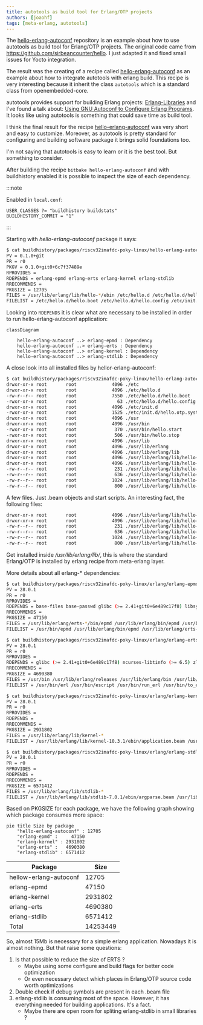 ```yaml
---
title: autotools as build tool for Erlang/OTP projects
authors: [joaohf]
tags: [meta-erlang, autotools]
---
```


The
[hello-erlang-autoconf](https://github.com/meta-erlang/hello-world/tree/master/hello-erlang-autoconf)
repository is an example about how to use autotools as build tool for Erlang/OTP
projects. The original code came from https://github.com/sirbeancounter/hello. I
just adapted it and fixed small issues for Yocto integration.

<!-- truncate -->

The result was the creating of a recipe called
[hello-erlang-autoconf](https://github.com/meta-erlang/meta-erlang/blob/master/recipes-examples/hello-erlang-autoconf/hello-erlang-autoconf_0.1.0.bb)
as an example about how to integrate autotools with erlang build. This recipe is
very interesting because it inherit the class `autotools` which is a standard
class from openembedded-core.

autotools provides support for building Erlang projects:
[Erlang-Libraries](https://www.gnu.org/software/autoconf/manual/autoconf-2.72/html_node/Erlang-Libraries.html)
and I've found a talk about:
[Using GNU Autoconf to Configure Erlang Programs](https://erlang.org/euc/06/proceedings/1430Lenglet.ppt).
It looks like using autotools is something that could save time as build tool.

I think the final result for the recipe
[hello-erlang-autoconf](https://github.com/meta-erlang/meta-erlang/blob/master/recipes-examples/hello-erlang-autoconf/hello-erlang-autoconf_0.1.0.bb)
was very short and easy to customize. Moreover, as autotools is pretty standard
for configuring and building software package it brings solid foundations too.

I'm not saying that autotools is easy to learn or it is the best tool. But
something to consider.

After building the recipe `bitbake hello-erlang-autoconf` and with buildhistory
enabled it is possible to inspect the size of each dependency.

:::note

Enabled in `local.conf`:

```
USER_CLASSES ?= "buildhistory buildstats"
BUILDHISTORY_COMMIT = "1"
```

:::

Starting with _hello-erlang-autoconf_ package it says:

```bash
$ cat buildhistory/packages/riscv32imafdc-poky-linux/hello-erlang-autoconf/hello-erlang-autoconf/latest
PV = 0.1.0+git
PR = r0
PKGV = 0.1.0+git0+6c7f37489e
RPROVIDES =
RDEPENDS = erlang-epmd erlang-erts erlang-kernel erlang-stdlib
RRECOMMENDS =
PKGSIZE = 12705
FILES = /usr/lib/erlang/lib/hello-*/ebin /etc/hello.d /etc/hello.d/hello.boot /etc/init.d/hello.otp.system /usr/bin/hello.start /usr/bin/hello.stop
FILELIST = /etc/hello.d/hello.boot /etc/hello.d/hello.config /etc/init.d/hello.otp.system /usr/bin/hello.start /usr/bin/hello.stop /usr/lib/erlang/lib/hello-6c7f374/ebin/hello.app /usr/lib/erlang/lib/hello-6c7f374/ebin/hello.beam /usr/lib/erlang/lib/hello-6c7f374/ebin/hello_app.beam /usr/lib/erlang/lib/hello-6c7f374/ebin/hello_sup.beam
```

Looking into `RDEPENDS` it is clear what are necessary to be installed in order
to run hello-erlang-autoconf application:

```mermaid
classDiagram

    hello-erlang-autoconf ..> erlang-epmd : Dependency
    hello-erlang-autoconf ..> erlang-erts : Dependency
    hello-erlang-autoconf ..> erlang-kernel : Dependency
    hello-erlang-autoconf ..> erlang-stdlib : Dependency
```

A close look into all installed files by hellor-erlang-autoconf:

```bash
$ cat buildhistory/packages/riscv32imafdc-poky-linux/hello-erlang-autoconf/hello-erlang-autoconf/files-in-package.txt
drwxr-xr-x root       root             4096 ./etc
drwxr-xr-x root       root             4096 ./etc/hello.d
-rw-r--r-- root       root             7550 ./etc/hello.d/hello.boot
-rwxr-xr-x root       root               63 ./etc/hello.d/hello.config
drwxr-xr-x root       root             4096 ./etc/init.d
-rwxr-xr-x root       root             1525 ./etc/init.d/hello.otp.system
drwxr-xr-x root       root             4096 ./usr
drwxr-xr-x root       root             4096 ./usr/bin
-rwxr-xr-x root       root              370 ./usr/bin/hello.start
-rwxr-xr-x root       root              506 ./usr/bin/hello.stop
drwxr-xr-x root       root             4096 ./usr/lib
drwxr-xr-x root       root             4096 ./usr/lib/erlang
drwxr-xr-x root       root             4096 ./usr/lib/erlang/lib
drwxr-xr-x root       root             4096 ./usr/lib/erlang/lib/hello-6c7f374
drwxr-xr-x root       root             4096 ./usr/lib/erlang/lib/hello-6c7f374/ebin
-rw-r--r-- root       root              231 ./usr/lib/erlang/lib/hello-6c7f374/ebin/hello.app
-rw-r--r-- root       root              636 ./usr/lib/erlang/lib/hello-6c7f374/ebin/hello_app.beam
-rw-r--r-- root       root             1024 ./usr/lib/erlang/lib/hello-6c7f374/ebin/hello.beam
-rw-r--r-- root       root              800 ./usr/lib/erlang/lib/hello-6c7f374/ebin/hello_sup.beam
```

A few files. Just .beam objects and start scripts. An interesting fact, the
following files:

```bash
drwxr-xr-x root       root             4096 ./usr/lib/erlang/lib/hello-6c7f374
drwxr-xr-x root       root             4096 ./usr/lib/erlang/lib/hello-6c7f374/ebin
-rw-r--r-- root       root              231 ./usr/lib/erlang/lib/hello-6c7f374/ebin/hello.app
-rw-r--r-- root       root              636 ./usr/lib/erlang/lib/hello-6c7f374/ebin/hello_app.beam
-rw-r--r-- root       root             1024 ./usr/lib/erlang/lib/hello-6c7f374/ebin/hello.beam
-rw-r--r-- root       root              800 ./usr/lib/erlang/lib/hello-6c7f374/ebin/hello_sup.beam
```

Get installed inside _/usr/lib/erlang/lib/_, this is where the standard
Erlang/OTP is installed by erlang recipe from meta-erlang layer.

More details about all erlang-\* dependencies:

```bash
$ cat buildhistory/packages/riscv32imafdc-poky-linux/erlang/erlang-epmd/latest
PV = 28.0.1
PR = r0
RPROVIDES =
RDEPENDS = base-files base-passwd glibc (>= 2.41+git0+6e489c17f8) libsystemd (>= 257.6) shadow
RRECOMMENDS =
PKGSIZE = 47150
FILES = /usr/lib/erlang/erts-*/bin/epmd /usr/lib/erlang/bin/epmd /usr/bin/epmd /usr/lib/systemd/system/epmd.service /usr/lib/systemd/system/epmd.socket /etc/init.d /usr/lib/systemd/system-preset/98-erlang-epmd.preset /usr/lib/systemd/system/epmd.service /usr/lib/systemd/system/epmd.socket
FILELIST = /usr/bin/epmd /usr/lib/erlang/bin/epmd /usr/lib/erlang/erts-16.0.1/bin/epmd /usr/lib/systemd/system-preset/98-erlang-epmd.preset /usr/lib/systemd/system/epmd.service /usr/lib/systemd/system/epmd.socket
```

```bash
$ cat buildhistory/packages/riscv32imafdc-poky-linux/erlang/erlang-erts/latest
PV = 28.0.1
PR = r0
RPROVIDES =
RDEPENDS = glibc (>= 2.41+git0+6e489c17f8) ncurses-libtinfo (>= 6.5) zlib (>= 1.3.1)
RRECOMMENDS =
PKGSIZE = 4690380
FILES = /usr/bin /usr/lib/erlang/releases /usr/lib/erlang/bin /usr/lib/erlang/erts-*/bin /usr/lib/erlang/lib/erts-*/ebin
FILELIST = /usr/bin/erl /usr/bin/escript /usr/bin/run_erl /usr/bin/to_erl /usr/lib/erlang/bin/erl /usr/lib/erlang/bin/erl_call /usr/lib/erlang/bin/escript /usr/lib/erlang/bin/no_dot_erlang.boot /usr/lib/erlang/bin/run_erl /usr/lib/erlang/bin/start /usr/lib/erlang/bin/start.boot /usr/lib/erlang/bin/start.script /usr/lib/erlang/bin/start_clean.boot /usr/lib/erlang/bin/start_erl /usr/lib/erlang/bin/start_sasl.boot /usr/lib/erlang/bin/to_erl /usr/lib/erlang/erts-16.0.1/bin/beam.smp /usr/lib/erlang/erts-16.0.1/bin/dyn_erl /usr/lib/erlang/erts-16.0.1/bin/erl /usr/lib/erlang/erts-16.0.1/bin/erl.src /usr/lib/erlang/erts-16.0.1/bin/erl_call /usr/lib/erlang/erts-16.0.1/bin/erl_child_setup /usr/lib/erlang/erts-16.0.1/bin/erlexec /usr/lib/erlang/erts-16.0.1/bin/escript /usr/lib/erlang/erts-16.0.1/bin/heart /usr/lib/erlang/erts-16.0.1/bin/inet_gethost /usr/lib/erlang/erts-16.0.1/bin/run_erl /usr/lib/erlang/erts-16.0.1/bin/start /usr/lib/erlang/erts-16.0.1/bin/start.src /usr/lib/erlang/erts-16.0.1/bin/start_erl.src /usr/lib/erlang/erts-16.0.1/bin/to_erl /usr/lib/erlang/releases/28/OTP_VERSION /usr/lib/erlang/releases/28/installed_application_versions /usr/lib/erlang/releases/28/no_dot_erlang.boot /usr/lib/erlang/releases/28/no_dot_erlang.rel /usr/lib/erlang/releases/28/no_dot_erlang.script /usr/lib/erlang/releases/28/start.boot /usr/lib/erlang/releases/28/start.script /usr/lib/erlang/releases/28/start_all_example.rel /usr/lib/erlang/releases/28/start_clean.boot /usr/lib/erlang/releases/28/start_clean.rel /usr/lib/erlang/releases/28/start_clean.script /usr/lib/erlang/releases/28/start_sasl.boot /usr/lib/erlang/releases/28/start_sasl.rel /usr/lib/erlang/releases/28/start_sasl.script /usr/lib/erlang/releases/RELEASES /usr/lib/erlang/releases/RELEASES.src /usr/lib/erlang/releases/start_erl.data
```

```bash
$ cat buildhistory/packages/riscv32imafdc-poky-linux/erlang/erlang-kernel/latest
PV = 28.0.1
PR = r0
RPROVIDES =
RDEPENDS =
RRECOMMENDS =
PKGSIZE = 2931802
FILES = /usr/lib/erlang/lib/kernel-*
FILELIST = /usr/lib/erlang/lib/kernel-10.3.1/ebin/application.beam /usr/lib/erlang/lib/kernel-10.3.1/ebin/application_controller.beam /usr/lib/erlang/lib/kernel-10.3.1/ebin/application_master.beam /usr/lib/erlang/lib/kernel-10.3.1/ebin/application_starter.beam /usr/lib/erlang/lib/kernel-10.3.1/ebin/auth.beam /usr/lib/erlang/lib/kernel-10.3.1/ebin/code.beam /usr/lib/erlang/lib/kernel-10.3.1/ebin/code_server.beam /usr/lib/erlang/lib/kernel-10.3.1/ebin/disk_log.beam /usr/lib/erlang/lib/kernel-10.3.1/ebin/disk_log_1.beam /usr/lib/erlang/lib/kernel-10.3.1/ebin/disk_log_server.beam /usr/lib/erlang/lib/kernel-10.3.1/ebin/disk_log_sup.beam /usr/lib/erlang/lib/kernel-10.3.1/ebin/dist_ac.beam /usr/lib/erlang/lib/kernel-10.3.1/ebin/dist_util.beam /usr/lib/erlang/lib/kernel-10.3.1/ebin/erl_boot_server.beam /usr/lib/erlang/lib/kernel-10.3.1/ebin/erl_compile_server.beam /usr/lib/erlang/lib/kernel-10.3.1/ebin/erl_ddll.beam /usr/lib/erlang/lib/kernel-10.3.1/ebin/erl_debugger.beam /usr/lib/erlang/lib/kernel-10.3.1/ebin/erl_distribution.beam /usr/lib/erlang/lib/kernel-10.3.1/ebin/erl_epmd.beam /usr/lib/erlang/lib/kernel-10.3.1/ebin/erl_erts_errors.beam /usr/lib/erlang/lib/kernel-10.3.1/ebin/erl_kernel_errors.beam /usr/lib/erlang/lib/kernel-10.3.1/ebin/erl_reply.beam /usr/lib/erlang/lib/kernel-10.3.1/ebin/erl_signal_handler.beam /usr/lib/erlang/lib/kernel-10.3.1/ebin/erpc.beam /usr/lib/erlang/lib/kernel-10.3.1/ebin/error_handler.beam /usr/lib/erlang/lib/kernel-10.3.1/ebin/error_logger.beam /usr/lib/erlang/lib/kernel-10.3.1/ebin/erts_debug.beam /usr/lib/erlang/lib/kernel-10.3.1/ebin/file.beam /usr/lib/erlang/lib/kernel-10.3.1/ebin/file_io_server.beam /usr/lib/erlang/lib/kernel-10.3.1/ebin/file_server.beam /usr/lib/erlang/lib/kernel-10.3.1/ebin/gen_sctp.beam /usr/lib/erlang/lib/kernel-10.3.1/ebin/gen_tcp.beam /usr/lib/erlang/lib/kernel-10.3.1/ebin/gen_tcp_socket.beam /usr/lib/erlang/lib/kernel-10.3.1/ebin/gen_udp.beam /usr/lib/erlang/lib/kernel-10.3.1/ebin/gen_udp_socket.beam /usr/lib/erlang/lib/kernel-10.3.1/ebin/global.beam /usr/lib/erlang/lib/kernel-10.3.1/ebin/global_group.beam /usr/lib/erlang/lib/kernel-10.3.1/ebin/global_search.beam /usr/lib/erlang/lib/kernel-10.3.1/ebin/group.beam /usr/lib/erlang/lib/kernel-10.3.1/ebin/group_history.beam /usr/lib/erlang/lib/kernel-10.3.1/ebin/heart.beam /usr/lib/erlang/lib/kernel-10.3.1/ebin/inet.beam /usr/lib/erlang/lib/kernel-10.3.1/ebin/inet6_sctp.beam /usr/lib/erlang/lib/kernel-10.3.1/ebin/inet6_tcp.beam /usr/lib/erlang/lib/kernel-10.3.1/ebin/inet6_tcp_dist.beam /usr/lib/erlang/lib/kernel-10.3.1/ebin/inet6_udp.beam /usr/lib/erlang/lib/kernel-10.3.1/ebin/inet_config.beam /usr/lib/erlang/lib/kernel-10.3.1/ebin/inet_db.beam /usr/lib/erlang/lib/kernel-10.3.1/ebin/inet_dns.beam /usr/lib/erlang/lib/kernel-10.3.1/ebin/inet_dns_tsig.beam /usr/lib/erlang/lib/kernel-10.3.1/ebin/inet_epmd_dist.beam /usr/lib/erlang/lib/kernel-10.3.1/ebin/inet_epmd_socket.beam /usr/lib/erlang/lib/kernel-10.3.1/ebin/inet_gethost_native.beam /usr/lib/erlang/lib/kernel-10.3.1/ebin/inet_hosts.beam /usr/lib/erlang/lib/kernel-10.3.1/ebin/inet_parse.beam /usr/lib/erlang/lib/kernel-10.3.1/ebin/inet_res.beam /usr/lib/erlang/lib/kernel-10.3.1/ebin/inet_sctp.beam /usr/lib/erlang/lib/kernel-10.3.1/ebin/inet_tcp.beam /usr/lib/erlang/lib/kernel-10.3.1/ebin/inet_tcp_dist.beam /usr/lib/erlang/lib/kernel-10.3.1/ebin/inet_udp.beam /usr/lib/erlang/lib/kernel-10.3.1/ebin/kernel.app /usr/lib/erlang/lib/kernel-10.3.1/ebin/kernel.appup /usr/lib/erlang/lib/kernel-10.3.1/ebin/kernel.beam /usr/lib/erlang/lib/kernel-10.3.1/ebin/kernel_config.beam /usr/lib/erlang/lib/kernel-10.3.1/ebin/kernel_refc.beam /usr/lib/erlang/lib/kernel-10.3.1/ebin/local_tcp.beam /usr/lib/erlang/lib/kernel-10.3.1/ebin/local_udp.beam /usr/lib/erlang/lib/kernel-10.3.1/ebin/logger.beam /usr/lib/erlang/lib/kernel-10.3.1/ebin/logger_backend.beam /usr/lib/erlang/lib/kernel-10.3.1/ebin/logger_config.beam /usr/lib/erlang/lib/kernel-10.3.1/ebin/logger_disk_log_h.beam /usr/lib/erlang/lib/kernel-10.3.1/ebin/logger_filters.beam /usr/lib/erlang/lib/kernel-10.3.1/ebin/logger_formatter.beam /usr/lib/erlang/lib/kernel-10.3.1/ebin/logger_h_common.beam /usr/lib/erlang/lib/kernel-10.3.1/ebin/logger_handler.beam /usr/lib/erlang/lib/kernel-10.3.1/ebin/logger_handler_watcher.beam /usr/lib/erlang/lib/kernel-10.3.1/ebin/logger_olp.beam /usr/lib/erlang/lib/kernel-10.3.1/ebin/logger_proxy.beam /usr/lib/erlang/lib/kernel-10.3.1/ebin/logger_server.beam /usr/lib/erlang/lib/kernel-10.3.1/ebin/logger_simple_h.beam /usr/lib/erlang/lib/kernel-10.3.1/ebin/logger_std_h.beam /usr/lib/erlang/lib/kernel-10.3.1/ebin/logger_sup.beam /usr/lib/erlang/lib/kernel-10.3.1/ebin/net.beam /usr/lib/erlang/lib/kernel-10.3.1/ebin/net_adm.beam /usr/lib/erlang/lib/kernel-10.3.1/ebin/net_kernel.beam /usr/lib/erlang/lib/kernel-10.3.1/ebin/os.beam /usr/lib/erlang/lib/kernel-10.3.1/ebin/pg.beam /usr/lib/erlang/lib/kernel-10.3.1/ebin/pg2.beam /usr/lib/erlang/lib/kernel-10.3.1/ebin/prim_tty.beam /usr/lib/erlang/lib/kernel-10.3.1/ebin/prim_tty_sighandler.beam /usr/lib/erlang/lib/kernel-10.3.1/ebin/ram_file.beam /usr/lib/erlang/lib/kernel-10.3.1/ebin/raw_file_io.beam /usr/lib/erlang/lib/kernel-10.3.1/ebin/raw_file_io_compressed.beam /usr/lib/erlang/lib/kernel-10.3.1/ebin/raw_file_io_deflate.beam /usr/lib/erlang/lib/kernel-10.3.1/ebin/raw_file_io_delayed.beam /usr/lib/erlang/lib/kernel-10.3.1/ebin/raw_file_io_inflate.beam /usr/lib/erlang/lib/kernel-10.3.1/ebin/raw_file_io_list.beam /usr/lib/erlang/lib/kernel-10.3.1/ebin/rpc.beam /usr/lib/erlang/lib/kernel-10.3.1/ebin/seq_trace.beam /usr/lib/erlang/lib/kernel-10.3.1/ebin/socket.beam /usr/lib/erlang/lib/kernel-10.3.1/ebin/standard_error.beam /usr/lib/erlang/lib/kernel-10.3.1/ebin/trace.beam /usr/lib/erlang/lib/kernel-10.3.1/ebin/user_drv.beam /usr/lib/erlang/lib/kernel-10.3.1/ebin/user_sup.beam /usr/lib/erlang/lib/kernel-10.3.1/ebin/wrap_log_reader.beam
```

```bash
$ cat buildhistory/packages/riscv32imafdc-poky-linux/erlang/erlang-stdlib/latest
PV = 28.0.1
PR = r0
RPROVIDES =
RDEPENDS =
RRECOMMENDS =
PKGSIZE = 6571412
FILES = /usr/lib/erlang/lib/stdlib-*
FILELIST = /usr/lib/erlang/lib/stdlib-7.0.1/ebin/argparse.beam /usr/lib/erlang/lib/stdlib-7.0.1/ebin/array.beam /usr/lib/erlang/lib/stdlib-7.0.1/ebin/base64.beam /usr/lib/erlang/lib/stdlib-7.0.1/ebin/beam_lib.beam /usr/lib/erlang/lib/stdlib-7.0.1/ebin/binary.beam /usr/lib/erlang/lib/stdlib-7.0.1/ebin/c.beam /usr/lib/erlang/lib/stdlib-7.0.1/ebin/calendar.beam /usr/lib/erlang/lib/stdlib-7.0.1/ebin/dets.beam /usr/lib/erlang/lib/stdlib-7.0.1/ebin/dets_server.beam /usr/lib/erlang/lib/stdlib-7.0.1/ebin/dets_sup.beam /usr/lib/erlang/lib/stdlib-7.0.1/ebin/dets_utils.beam /usr/lib/erlang/lib/stdlib-7.0.1/ebin/dets_v9.beam /usr/lib/erlang/lib/stdlib-7.0.1/ebin/dict.beam /usr/lib/erlang/lib/stdlib-7.0.1/ebin/digraph.beam /usr/lib/erlang/lib/stdlib-7.0.1/ebin/digraph_utils.beam /usr/lib/erlang/lib/stdlib-7.0.1/ebin/edlin.beam /usr/lib/erlang/lib/stdlib-7.0.1/ebin/edlin_context.beam /usr/lib/erlang/lib/stdlib-7.0.1/ebin/edlin_expand.beam /usr/lib/erlang/lib/stdlib-7.0.1/ebin/edlin_key.beam /usr/lib/erlang/lib/stdlib-7.0.1/ebin/edlin_type_suggestion.beam /usr/lib/erlang/lib/stdlib-7.0.1/ebin/epp.beam /usr/lib/erlang/lib/stdlib-7.0.1/ebin/erl_abstract_code.beam /usr/lib/erlang/lib/stdlib-7.0.1/ebin/erl_anno.beam /usr/lib/erlang/lib/stdlib-7.0.1/ebin/erl_bits.beam /usr/lib/erlang/lib/stdlib-7.0.1/ebin/erl_compile.beam /usr/lib/erlang/lib/stdlib-7.0.1/ebin/erl_error.beam /usr/lib/erlang/lib/stdlib-7.0.1/ebin/erl_eval.beam /usr/lib/erlang/lib/stdlib-7.0.1/ebin/erl_expand_records.beam /usr/lib/erlang/lib/stdlib-7.0.1/ebin/erl_features.beam /usr/lib/erlang/lib/stdlib-7.0.1/ebin/erl_internal.beam /usr/lib/erlang/lib/stdlib-7.0.1/ebin/erl_lint.beam /usr/lib/erlang/lib/stdlib-7.0.1/ebin/erl_parse.beam /usr/lib/erlang/lib/stdlib-7.0.1/ebin/erl_posix_msg.beam /usr/lib/erlang/lib/stdlib-7.0.1/ebin/erl_pp.beam /usr/lib/erlang/lib/stdlib-7.0.1/ebin/erl_scan.beam /usr/lib/erlang/lib/stdlib-7.0.1/ebin/erl_stdlib_errors.beam /usr/lib/erlang/lib/stdlib-7.0.1/ebin/erl_tar.beam /usr/lib/erlang/lib/stdlib-7.0.1/ebin/error_logger_file_h.beam /usr/lib/erlang/lib/stdlib-7.0.1/ebin/error_logger_tty_h.beam /usr/lib/erlang/lib/stdlib-7.0.1/ebin/escript.beam /usr/lib/erlang/lib/stdlib-7.0.1/ebin/ets.beam /usr/lib/erlang/lib/stdlib-7.0.1/ebin/eval_bits.beam /usr/lib/erlang/lib/stdlib-7.0.1/ebin/file_sorter.beam /usr/lib/erlang/lib/stdlib-7.0.1/ebin/filelib.beam /usr/lib/erlang/lib/stdlib-7.0.1/ebin/filename.beam /usr/lib/erlang/lib/stdlib-7.0.1/ebin/gb_sets.beam /usr/lib/erlang/lib/stdlib-7.0.1/ebin/gb_trees.beam /usr/lib/erlang/lib/stdlib-7.0.1/ebin/gen.beam /usr/lib/erlang/lib/stdlib-7.0.1/ebin/gen_event.beam /usr/lib/erlang/lib/stdlib-7.0.1/ebin/gen_fsm.beam /usr/lib/erlang/lib/stdlib-7.0.1/ebin/gen_server.beam /usr/lib/erlang/lib/stdlib-7.0.1/ebin/gen_statem.beam /usr/lib/erlang/lib/stdlib-7.0.1/ebin/io.beam /usr/lib/erlang/lib/stdlib-7.0.1/ebin/io_lib.beam /usr/lib/erlang/lib/stdlib-7.0.1/ebin/io_lib_format.beam /usr/lib/erlang/lib/stdlib-7.0.1/ebin/io_lib_fread.beam /usr/lib/erlang/lib/stdlib-7.0.1/ebin/io_lib_pretty.beam /usr/lib/erlang/lib/stdlib-7.0.1/ebin/json.beam /usr/lib/erlang/lib/stdlib-7.0.1/ebin/lists.beam /usr/lib/erlang/lib/stdlib-7.0.1/ebin/log_mf_h.beam /usr/lib/erlang/lib/stdlib-7.0.1/ebin/maps.beam /usr/lib/erlang/lib/stdlib-7.0.1/ebin/math.beam /usr/lib/erlang/lib/stdlib-7.0.1/ebin/ms_transform.beam /usr/lib/erlang/lib/stdlib-7.0.1/ebin/orddict.beam /usr/lib/erlang/lib/stdlib-7.0.1/ebin/ordsets.beam /usr/lib/erlang/lib/stdlib-7.0.1/ebin/otp_internal.beam /usr/lib/erlang/lib/stdlib-7.0.1/ebin/peer.beam /usr/lib/erlang/lib/stdlib-7.0.1/ebin/pool.beam /usr/lib/erlang/lib/stdlib-7.0.1/ebin/proc_lib.beam /usr/lib/erlang/lib/stdlib-7.0.1/ebin/proplists.beam /usr/lib/erlang/lib/stdlib-7.0.1/ebin/qlc.beam /usr/lib/erlang/lib/stdlib-7.0.1/ebin/qlc_pt.beam /usr/lib/erlang/lib/stdlib-7.0.1/ebin/queue.beam /usr/lib/erlang/lib/stdlib-7.0.1/ebin/rand.beam /usr/lib/erlang/lib/stdlib-7.0.1/ebin/random.beam /usr/lib/erlang/lib/stdlib-7.0.1/ebin/re.beam /usr/lib/erlang/lib/stdlib-7.0.1/ebin/sets.beam /usr/lib/erlang/lib/stdlib-7.0.1/ebin/shell.beam /usr/lib/erlang/lib/stdlib-7.0.1/ebin/shell_default.beam /usr/lib/erlang/lib/stdlib-7.0.1/ebin/shell_docs.beam /usr/lib/erlang/lib/stdlib-7.0.1/ebin/shell_docs_markdown.beam /usr/lib/erlang/lib/stdlib-7.0.1/ebin/shell_docs_test.beam /usr/lib/erlang/lib/stdlib-7.0.1/ebin/slave.beam /usr/lib/erlang/lib/stdlib-7.0.1/ebin/sofs.beam /usr/lib/erlang/lib/stdlib-7.0.1/ebin/stdlib.app /usr/lib/erlang/lib/stdlib-7.0.1/ebin/stdlib.appup /usr/lib/erlang/lib/stdlib-7.0.1/ebin/string.beam /usr/lib/erlang/lib/stdlib-7.0.1/ebin/supervisor.beam /usr/lib/erlang/lib/stdlib-7.0.1/ebin/supervisor_bridge.beam /usr/lib/erlang/lib/stdlib-7.0.1/ebin/sys.beam /usr/lib/erlang/lib/stdlib-7.0.1/ebin/timer.beam /usr/lib/erlang/lib/stdlib-7.0.1/ebin/unicode.beam /usr/lib/erlang/lib/stdlib-7.0.1/ebin/unicode_util.beam /usr/lib/erlang/lib/stdlib-7.0.1/ebin/uri_string.beam /usr/lib/erlang/lib/stdlib-7.0.1/ebin/win32reg.beam /usr/lib/erlang/lib/stdlib-7.0.1/ebin/zip.beam /usr/lib/erlang/lib/stdlib-7.0.1/ebin/zstd.beam
```

Based on PKGSIZE for each package, we have the following graph showing which
package consumes more space:

```mermaid
pie title Size by package
    "hello-erlang-autoconf" : 12705
    "erlang-epmd" :     47150
    "erlang-kernel" : 2931802
    "erlang-erts" :   4690380
    "erlang-stdlib" : 6571412
```

| Package                | Size     |
| ---------------------- | -------- |
| hellow-erlang-autoconf | 12705    |
| erlang-epmd            | 47150    |
| erlang-kernel          | 2931802  |
| erlang-erts            | 4690380  |
| erlang-stdlib          | 6571412  |
| Total                  | 14253449 |

So, almost 15Mb is necessary for a simple erlang application. Nowadays it is
almost nothing. But that raise some questions:

1. Is that possible to reduce the size of ERTS ?
   - Maybe using some configure and build flags for better code optimization
   - Or even necessary detect which places in Erlang/OTP source code worth
     optimizations
1. Double check if debug symbols are present in each .beam file
1. erlang-stdlib is consuming most of the space. However, it has everything
   needed for building applications. It's a fact.
   - Maybe there are open room for spliting erlang-stdlib in small libraries ?

